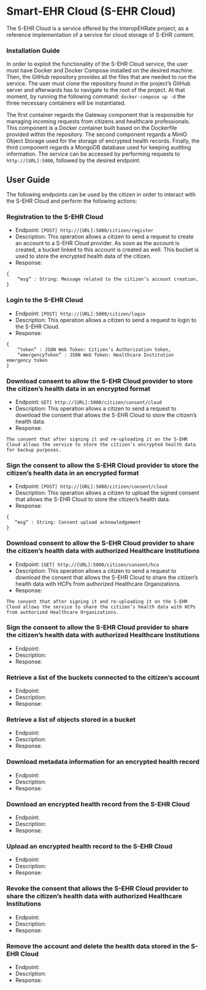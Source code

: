 # Smart-EHR Cloud (S-EHR Cloud)

The S-EHR Cloud is a service offered by the InteropEHRate project, as a reference implementation of a service for cloud storage of S-EHR content. 

### Installation Guide
In order to exploit the functionality of the S-EHR Cloud service, the user must have Docker and Docker Compose installed on the desired machine. Then, the GitHub repository provides all the files that are needed to run the service. The user must clone the repository found in the project’s GitHub server and afterwards has to navigate to the root of the project. At that moment, by running the following command: `docker-compose up -d` the three necessary containers will be instantiated. 

The first container regards the Gateway component that is responsible for managing incoming requests from citizens and healthcare professionals. This component is a Docker container built based on the Dockerfile provided within the repository. The second component regards a MinIO Object Storage used for the storage of encrypted health records. Finally, the third component regards a MongoDB database used for keeping auditing information. The service can be accessed by performing requests to `http://[URL]:5000`, followed by the desired endpoint.

## User Guide

The following endpoints can be used by the citizen in order to interact with the S-EHR Cloud and perform the following actions: 
### Registration to the S-EHR Cloud

* Endpoint: `[POST] http://[URL]:5000/citizen/register`
* Description: This operation allows a citizen to send a request to create an account to a S-EHR Cloud provider. As soon as the account is created, a bucket linked to this account is created as well. This bucket is used to store the encrypted health data of the citizen. 
* Response: 
```
{
    “msg” : String: Message related to the citizen’s account creation, 
}
```

### Login to the S-EHR Cloud
* Endpoint: `[POST] http://[URL]:5000/citizen/login`
* Description: This operation allows a citizen to send a request to login to the S-EHR Cloud. 
* Response: 
```
{
    “token” : JSON Web Token: Citizen’s Authorization token, 
    “emergencyToken” : JSON Web Token: Healthcare Institution emergency token
}

```

### Download consent to allow the S-EHR Cloud provider to store the citizen’s health data in an encrypted format
* Endpoint: `GET] http://[URL]:5000/citizen/consent/cloud`
* Description: This operation allows a citizen to send a request to download the consent that allows the S-EHR Cloud to store the citizen’s health data. 
* Response: 
```
The consent that after signing it and re-uploading it on the S-EHR Cloud allows the service to store the citizen’s encrypted health data for backup purposes.
```

### Sign the consent to allow the S-EHR Cloud provider to store the citizen’s health data in an encrypted format
* Endpoint: `[POST] http://[URL]:5000/citizen/consent/cloud`
* Description: This operation allows a citizen to upload the signed consent that allows the S-EHR Cloud to store the citizen’s health data. 
* Response: 
```
{
   “msg” : String: Consent upload acknowledgement
}

```

### Download consent to allow the S-EHR Cloud provider to share the citizen’s health data with authorized Healthcare Institutions
* Endpoint: `[GET] http://[URL]:5000/citizen/consent/hco`
* Description: This operation allows a citizen to send a request to download the consent that allows the S-EHR Cloud to share the citizen’s health data with HCPs from authorized Healthcare Organizations. 
* Response: 
```
The consent that after signing it and re-uploading it on the S-EHR Cloud allows the service to share the citizen’s health data with HCPs from authorized Healthcare Organizations.
```

### Sign the consent to allow the S-EHR Cloud provider to share the citizen’s health data with authorized Healthcare Institutions
* Endpoint: 
* Description: 
* Response: 

### Retrieve a list of the buckets connected to the citizen’s account
* Endpoint: 
* Description: 
* Response: 

### Retrieve a list of objects stored in a bucket
* Endpoint: 
* Description: 
* Response: 

### Download metadata information for an encrypted health record
* Endpoint: 
* Description: 
* Response: 

### Download an encrypted health record from the S-EHR Cloud 
* Endpoint: 
* Description: 
* Response: 

### Upload an encrypted health record to the S-EHR Cloud
* Endpoint: 
* Description: 
* Response: 

### Revoke the consent that allows the S-EHR Cloud provider to share the citizen’s health data with authorized Healthcare Institutions
* Endpoint: 
* Description: 
* Response: 

### Remove the account and delete the health data stored in the S-EHR Cloud
* Endpoint: 
* Description: 
* Response: 


